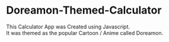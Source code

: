 # Doreamon-Themed-Calculator

This Calculator App was Created using Javascript.<br>
It was themed as the popular Cartoon / Anime called Doreamon.

